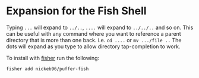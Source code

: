 Expansion for the Fish Shell
============================

Typing `...` will expand to `../..`, `....` will expand to `../../..` and so on.  This can be useful with any command where you want to reference a parent directory that is more than one back.  i.e. `cd ....` or `mv .../file ..`  The dots will expand as you type to allow directory tap-completion to work.

To install with [fisher](https://github.com/jorgebucaran/fisher "fish package manager") run the following:

```shell
fisher add nickeb96/puffer-fish
```
